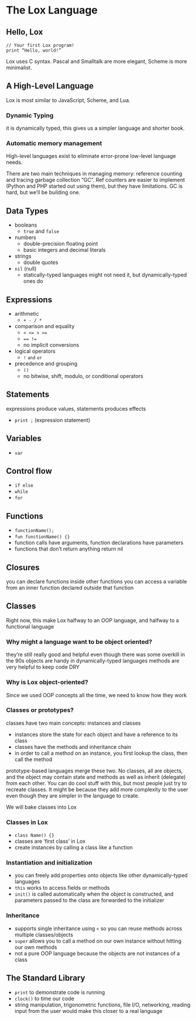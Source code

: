 # The Lox Language

## Hello, Lox

```
// Your first Lox program!
print “Hello, world!”
```

Lox uses C syntax. Pascal and Smalltalk are more elegant, Scheme is more minimalist.

## A High-Level Language

Lox is most similar to JavaScript, Scheme, and Lua.

### Dynamic Typing

it is dynamically typed, this gives us  a simpler language and shorter book.

### Automatic memory management

High-level languages exist to eliminate error-prone low-level language needs. 

There are two main techniques in managing memory: reference counting and tracing garbage collection “GC”. Ref counters are easier to implement (Python and PHP started out using them), but they have limitations. GC is hard, but we’ll be building one. 

## Data Types

- booleans
    - `true` and `false`
- numbers
    - double-precision floating point
    - basic integers and decimal literals
- strings
    - double quotes
- `nil` (null)
    - statically-typed languages might not need it, but dynamically-typed ones do

## Expressions

- arithmetic
    - `+ - / *`
- comparison and equality
    - `< <= > >=`
    - `== !=`
    - no implicit conversions
- logical operators
    - `!` `and` `or `
- precedence and grouping
    - `()`
    - no bitwise, shift, modulo, or conditional operators

## Statements

expressions produce values, statements produces effects

- `print ;` (expression statement)

## Variables

- `var`

## Control flow

- `if else`
- `while`
- `for`

## Functions

- `functionName();`
- `fun functionName() {}`
- function calls have arguments, function declarations have parameters
- functions that don’t return anything return nil

## Closures

you can declare functions inside other functions
you can access a variable from an inner function declared outside that function

## Classes

Right now, this make Lox halfway to an OOP language, and halfway to a functional language

### Why might a language want to be object oriented?

they’re still really good and helpful even though there was some overkill in the 90s
objects are handy in dynamically-typed languages
methods are very helpful to keep code DRY

### Why is Lox object-oriented?

Since we used OOP concepts all the time, we need to know how they work

### Classes or prototypes?

classes have two main concepts: instances and classes
- instances store the state for each object and have a reference to its class
- classes have the methods and inheritance chain
- in order to call a method on an instance, you first lookup the class, then call the method

prototype-based languages merge these two. No classes, all are objects, and the object may contain state and methods as well as inherit (delegate) from each other. You can do cool stuff with this, but most people just try to recreate classes. It might be because they add more complexity to the user even though they are simpler in the language to create.

We will bake classes into Lox

### Classes in Lox

- `class Name() {}`
- classes are ‘first class’ in Lox
- create instances by calling a class like a function

### Instantiation and initialization

- you can freely add properties onto objects like other dynamically-typed languages
- `this` works to access fields or methods
- `init()` is called automatically when the object is constructed, and parameters passed to the class are forwarded to the initializer

### Inheritance

- supports single inheritance using `<` so you can reuse methods across multiple classes/objects
- `super` allows you to call a method on our own instance without hitting our own methods
- not a pure OOP language because the objects are not instances of a class

## The Standard Library

- `print` to demonstrate code is running
- `clock()` to time our code
- string manipulation, trigonometric functions, file I/O, networking, reading input from the user would make this closer to a real language